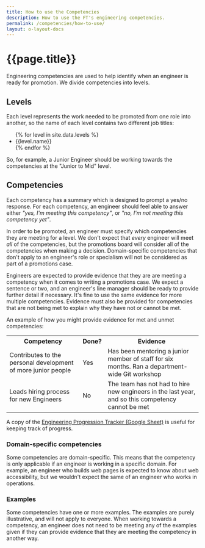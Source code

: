```yaml
---
title: How to use the Competencies
description: How to use the FT's engineering competencies.
permalink: /competencies/how-to-use/
layout: o-layout-docs
---
```



# {{page.title}}

Engineering competencies are used to help identify when an engineer is ready for promotion. We divide competencies into levels.

## Levels

Each level represents the work needed to be promoted from one role into another, so the name of each level contains two different job titles:

<ul>
{% for level in site.data.levels %}
	<li>{{level.name}}</li>
{% endfor %}
</ul>

So, for example, a Junior Engineer should be working towards the competencies at the "Junior to Mid" level.

## Competencies

Each competency has a summary which is designed to prompt a yes/no response. For each competency, an engineer should feel able to answer either _"yes, I'm meeting this competency"_, or _"no, I'm not meeting this competency yet"_.

In order to be promoted, an engineer must specify which competencies they are meeting for a level. We don't expect that _every_ engineer will meet _all_ of the competencies, but the promotions board will consider all of the competencies when making a decision. Domain-specific competencies that don't apply to an engineer's role or specialism will not be considered as part of a promotions case.

Engineers are expected to provide evidence that they are are meeting a competency when it comes to writing a promotions case. We expect a sentence or two, and an engineer's line manager should be ready to provide further detail if necessary. It's fine to use the same evidence for more multiple competencies. Evidence must also be provided for competencies that are not being met to explain why they have not or cannot be met.

An example of how you might provide evidence for met and unmet competencies:

<table class="o-table o-layout__main__single-span" data-o-component="o-table">
	<tr>
		<th>Competency</th>
		<th>Done?</th>
		<th>Evidence</th>
	</tr>
	<tr>
		<td>Contributes to the personal development of more junior people</td>
		<td>Yes</td>
		<td>Has been mentoring a junior member of staff for six months. Ran a department-wide Git workshop</td>
	</tr>
	<tr>
		<td>Leads hiring process for new Engineers</td>
		<td>No</td>
		<td>The team has not had to hire new engineers in the last year, and so this competency cannot be met</td>
	</tr>
</table>

A copy of the <a href="https://docs.google.com/spreadsheets/d/1V0LIbCQtJsi2iowfJnRTDr4Na4LhNAlJ_UHl9dDQs00/edit" class="o-typography-link--external">Engineering Progression Tracker (Google Sheet)</a> is useful for keeping track of progress.

### Domain-specific competencies

Some competencies are domain-specific. This means that the competency is only applicable if an engineer is working in a specific domain. For example, an engineer who builds web pages is expected to know about web accessibility, but we wouldn't expect the same of an engineer who works in operations.

### Examples

Some competencies have one or more examples. The examples are purely illustrative, and will not apply to everyone. When working towards a competency, an engineer does not need to be meeting any of the examples given if they can provide evidence that they are meeting the competency in another way.

